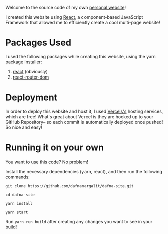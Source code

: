 Welcome to the source code of my own [personal website](https://dafnamargalit.com)!

I created this website using [React](https://reactjs.org/), a component-based JavaScript Framework that allowed me to efficiently create a cool multi-page website!

# Packages Used

I used the following packages while creating this website, using the yarn package installer:

1. [react](https://www.npmjs.com/package/react) (obviously)
2. [react-router-dom](https://www.npmjs.com/package/react-router-dom)

# Deployment

In order to deploy this website and host it, I used [Vercels's](https://vercel.com/) hosting services, which are free! What's great about Vercel is they are hooked up to your GitHub Repository– so each commit is automatically deployed once pushed! So nice and easy!

# Running it on your own

You want to use this code? No problem! 

Install the necessary dependencies (yarn, react), and then run the following commands:

```
git clone https://github.com/dafnamargalit/dafna-site.git

cd dafna-site

yarn install

yarn start
```

Run `yarn run build` after creating any changes you want to see in your build!
